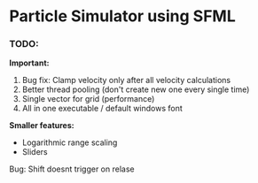 # Particle Simulator using SFML

### TODO:
**Important:**
1. Bug fix: Clamp velocity only after all velocity calculations
2. Better thread pooling (don't create new one every single time)
3. Single vector for grid (performance)
4. All in one executable / default windows font

**Smaller features:**
- Logarithmic range scaling
- Sliders


Bug: Shift doesnt trigger on relase